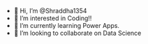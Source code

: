 - 👋 Hi, I’m @Shraddha1354
- 👀 I’m interested in Coding!!
- 🌱 I’m currently learning Power Apps.
- 💞️ I’m looking to collaborate on Data Science


<!---
Shraddha1354/Shraddha1354 is a ✨ special ✨ repository because its `README.md` (this file) appears on your GitHub profile.
You can click the Preview link to take a look at your changes.
--->
